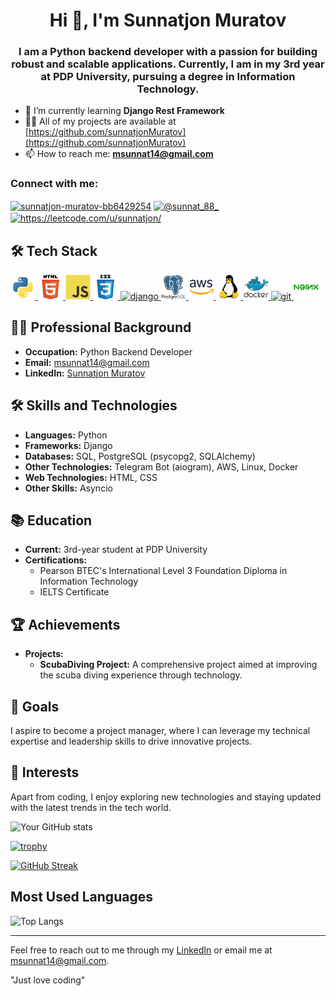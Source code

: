 <h1 align="center">Hi 👋, I'm Sunnatjon Muratov</h1>
<h3 align="center">I am a Python backend developer with a passion for building robust and scalable applications. Currently, I am in my 3rd year at PDP University, pursuing a degree in Information Technology.</h3>

- 🌱 I’m currently learning **Django Rest Framework** 
- 👨‍💻 All of my projects are available at [https://github.com/sunnatjonMuratov](https://github.com/sunnatjonMuratov)
- 📫 How to reach me: **msunnat14@gmail.com**


<h3 align="left">Connect with me:</h3>
<p align="left">
<a href="https://linkedin.com/in/sunnatjon-muratov-bb6429254" target="blank"><img align="center" src="https://raw.githubusercontent.com/rahuldkjain/github-profile-readme-generator/master/src/images/icons/Social/linked-in-alt.svg" alt="sunnatjon-muratov-bb6429254" height="30" width="40" /></a>
<a href="https://instagram.com/sunnat_88_
  " target="blank"><img align="center" src="https://raw.githubusercontent.com/rahuldkjain/github-profile-readme-generator/master/src/images/icons/Social/instagram.svg" alt="@sunnat_88_" height="30" width="40" /></a>
<a href="https://www.leetcode.com/u/sunnatjon/" target="blank"><img align="center" src="https://raw.githubusercontent.com/rahuldkjain/github-profile-readme-generator/master/src/images/icons/Social/leet-code.svg" alt="https://leetcode.com/u/sunnatjon/" height="30" width="40" /></a>
</p>

## 🛠️ Tech Stack

<p align="left">
  <a href="https://www.python.org" target="_blank"> 
    <img src="https://raw.githubusercontent.com/devicons/devicon/master/icons/python/python-original.svg" alt="python" width="40" height="40"/> 
  </a> 
  <a href="https://www.w3.org/html/" target="_blank"> 
    <img src="https://raw.githubusercontent.com/devicons/devicon/master/icons/html5/html5-original-wordmark.svg" alt="html5" width="40" height="40"/> 
  </a> 
  <a href="https://developer.mozilla.org/en-US/docs/Web/JavaScript" target="_blank">
    <img src="https://raw.githubusercontent.com/devicons/devicon/master/icons/javascript/javascript-original.svg" alt="javascript" width="40" height="40"/>
  </a>
  <a href="https://www.w3.org/Style/CSS/Overview.en.html" target="_blank">
      <img src="https://raw.githubusercontent.com/devicons/devicon/master/icons/css3/css3-original-wordmark.svg" alt="css3" width="40" height="40"/>
  </a>
  <a href="https://www.djangoproject.com/" target="_blank"> 
    <img src="https://cdn.worldvectorlogo.com/logos/django.svg" alt="django" width="40" height="40"/> 
  </a> 
  <a href="https://www.postgresql.org" target="_blank"> 
    <img src="https://raw.githubusercontent.com/devicons/devicon/master/icons/postgresql/postgresql-original-wordmark.svg" alt="postgresql" width="40" height="40"/> 
  </a> 
  <a href="https://aws.amazon.com" target="_blank"> 
    <img src="https://raw.githubusercontent.com/devicons/devicon/master/icons/amazonwebservices/amazonwebservices-original-wordmark.svg" alt="aws" width="40" height="40"/> 
  </a> 
  <a href="https://www.linux.org/" target="_blank"> 
    <img src="https://raw.githubusercontent.com/devicons/devicon/master/icons/linux/linux-original.svg" alt="linux" width="40" height="40"/> 
  </a>
  <a href="https://www.docker.com/" target="_blank"> 
    <img src="https://raw.githubusercontent.com/devicons/devicon/master/icons/docker/docker-original-wordmark.svg" alt="docker" width="40" height="40"/> 
  </a> 
  <a href="https://git-scm.com/" target="_blank"> 
    <img src="https://www.vectorlogo.zone/logos/git-scm/git-scm-icon.svg" alt="git" width="40" height="40"/> 
  </a> 
  <a href="https://nginx.org" target="_blank"> 
    <img src="https://raw.githubusercontent.com/devicons/devicon/master/icons/nginx/nginx-original.svg" alt="nginx" width="40" height="40"/> 
  </a>
</p>

## 👨‍💻 Professional Background

- **Occupation:** Python Backend Developer
- **Email:** msunnat14@gmail.com
- **LinkedIn:** [Sunnatjon Muratov](https://www.linkedin.com/in/sunnatjon-muratov-bb6429254/)

## 🛠️ Skills and Technologies

- **Languages:** Python
- **Frameworks:** Django
- **Databases:** SQL, PostgreSQL (psycopg2, SQLAlchemy)
- **Other Technologies:** Telegram Bot (aiogram), AWS, Linux, Docker
- **Web Technologies:** HTML, CSS
- **Other Skills:** Asyncio

## 📚 Education

- **Current:** 3rd-year student at PDP University
- **Certifications:**
  - Pearson BTEC's International Level 3 Foundation Diploma in Information Technology
  - IELTS Certificate

## 🏆 Achievements

- **Projects:** 
  - **ScubaDiving Project:** A comprehensive project aimed at improving the scuba diving experience through technology.

## 🎯 Goals

I aspire to become a project manager, where I can leverage my technical expertise and leadership skills to drive innovative projects.

## 🎨 Interests

Apart from coding, I enjoy exploring new technologies and staying updated with the latest trends in the tech world.

![Your GitHub stats](https://github-readme-stats.vercel.app/api?username=sunnatjonMuratov&show_icons=true&count_private=true&theme=default)

[![trophy](https://github-profile-trophy.vercel.app/?username=sunnatjonMuratov)](https://github.com/ryo-ma/github-profile-trophy)

[![GitHub Streak](https://streak-stats.demolab.com/?user=sunnatjonMuratov&theme=default)](https://git.io/streak-stats)

## Most Used Languages
![Top Langs](https://github-readme-stats.vercel.app/api/top-langs/?username=sunnatjonMuratov&theme=tokyonight)

---

Feel free to reach out to me through my [LinkedIn](https://www.linkedin.com/in/sunnatjon-muratov-bb6429254/) or email me at msunnat14@gmail.com.

"Just love coding"
